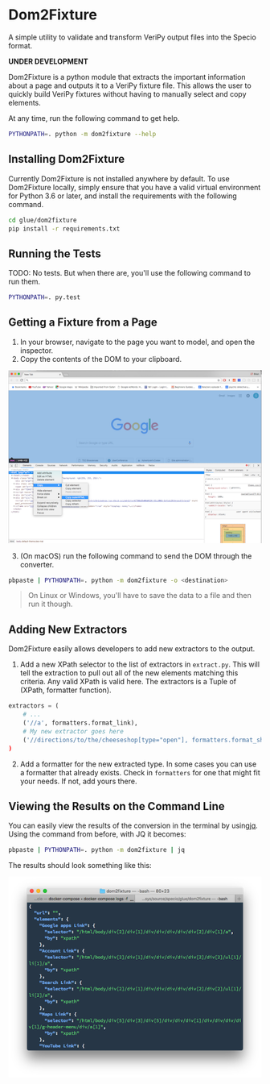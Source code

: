 # Dom2Fixture

A simple utility to validate and transform VeriPy output files into the Specio format.

**UNDER DEVELOPMENT**

Dom2Fixture is a python module that extracts the important information about a page and outputs it to a VeriPy fixture file. This allows the user to quickly build VeriPy fixtures without having to manually select and copy elements.

At any time, run the following command to get help.

```bash
PYTHONPATH=. python -m dom2fixture --help
```


## Installing Dom2Fixture

Currently Dom2Fixture is not installed anywhere by default. To use Dom2Fixture locally, simply ensure that you have a valid virtual environment for Python 3.6 or later, and install the requirements with the following command.

```bash
cd glue/dom2fixture
pip install -r requirements.txt
```


## Running the Tests

TODO: No tests. But when there are, you'll use the following command to run them.

```bash
PYTHONPATH=. py.test
```


## Getting a Fixture from a Page

1. In your browser, navigate to the page you want to model, and open the inspector.
2. Copy the contents of the DOM to your clipboard.

![](static/getting-the-dom.png)

3. (On macOS) run the following command to send the DOM through the converter.

```bash
pbpaste | PYTHONPATH=. python -m dom2fixture -o <destination>
```

> On Linux or Windows, you'll have to save the data to a file and then run it though.


## Adding New Extractors

Dom2Fixture easily allows developers to add new extractors to the output.

1. Add a new XPath selector to the list of extractors in `extract.py`. This will tell the extraction to pull out all of the new elements matching this criteria. Any valid XPath is valid here. The extractors is a Tuple of (XPath, formatter function).

```python
extractors = (
    # ...
    ('//a', formatters.format_link),
    # My new extractor goes here
    ('//directions/to/the/cheeseshop[type="open"], formatters.format_shop),
)
```

2. Add a formatter for the new extracted type. In some cases you can use a formatter that already exists. Check in `formatters` for one that might fit your needs. If not, add yours there.


## Viewing the Results on the Command Line

You can easily view the results of the conversion in the terminal by using[jq](https://stedolan.github.io/jq/). Using the command from before, with JQ it becomes:

```bash
pbpaste | PYTHONPATH=. python -m dom2fixture | jq
```

The results should look something like this:

![](static/jq.png)
